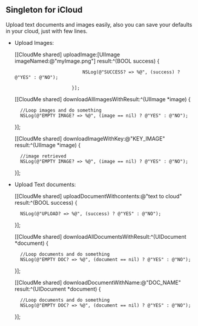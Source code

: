 Singleton for iCloud
---------------------------

Upload text documents and images easily, also you can save your defaults in your cloud, just with few lines.

- Upload Images:

    [[CloudMe shared] uploadImage:[UIImage imageNamed:@"myImage.png"]
                           result:^(BOOL success) {
                              
                               NSLog(@"SUCCESS? => %@", (success) ? @"YES" : @"NO");
                               
                           }];
    
    [[CloudMe shared] downloadAllImagesWithResult:^(UIImage *image) {
       
        //Loop images and do something
        NSLog(@"EMPTY IMAGE? => %@", (image == nil) ? @"YES" : @"NO");
    }];
	
    [[CloudMe shared] downloadImageWithKey:@"KEY_IMAGE" result:^(UIImage *image) {
        
        //image retrieved
        NSLog(@"EMPTY IMAGE? => %@", (image == nil) ? @"YES" : @"NO");
    }];


- Upload Text documents:

    [[CloudMe shared] uploadDocumentWithcontents:@"text to cloud" result:^(BOOL success) {
        
        NSLog(@"UPLOAD? => %@", (success) ? @"YES" : @"NO");
    }];
    
    [[CloudMe shared] downloadAllDocumentsWithResult:^(UIDocument *document) {
        
        //Loop documents and do something
        NSLog(@"EMPTY DOC? => %@", (document == nil) ? @"YES" : @"NO");
    }];
    
    [[CloudMe shared] downloadDocumentWithName:@"DOC_NAME" result:^(UIDocument *document) {
        
        //Loop documents and do something
        NSLog(@"EMPTY DOC? => %@", (document == nil) ? @"YES" : @"NO");
    }];